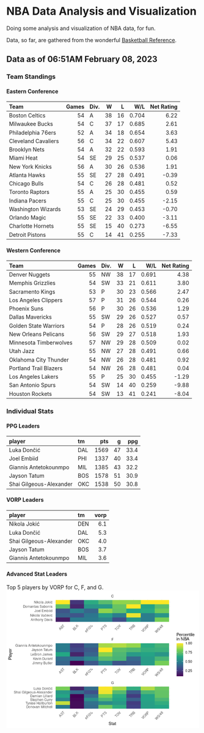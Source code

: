 # NBA Data Analysis and Visualization

Doing some analysis and visualization of NBA data, for fun.

Data, so far, are gathered from the wonderful [Basketball
Reference](https://www.basketball-reference.com/).

## Data as of 06:51AM February 08, 2023

### Team Standings

#### Eastern Conference

| Team                | Games | Div. |   W |   L |   W/L | Net Rating |
|:--------------------|------:|:-----|----:|----:|------:|-----------:|
| Boston Celtics      |    54 | A    |  38 |  16 | 0.704 |       6.22 |
| Milwaukee Bucks     |    54 | C    |  37 |  17 | 0.685 |       2.61 |
| Philadelphia 76ers  |    52 | A    |  34 |  18 | 0.654 |       3.63 |
| Cleveland Cavaliers |    56 | C    |  34 |  22 | 0.607 |       5.43 |
| Brooklyn Nets       |    54 | A    |  32 |  22 | 0.593 |       1.91 |
| Miami Heat          |    54 | SE   |  29 |  25 | 0.537 |       0.06 |
| New York Knicks     |    56 | A    |  30 |  26 | 0.536 |       1.91 |
| Atlanta Hawks       |    55 | SE   |  27 |  28 | 0.491 |      -0.39 |
| Chicago Bulls       |    54 | C    |  26 |  28 | 0.481 |       0.52 |
| Toronto Raptors     |    55 | A    |  25 |  30 | 0.455 |       0.59 |
| Indiana Pacers      |    55 | C    |  25 |  30 | 0.455 |      -2.15 |
| Washington Wizards  |    53 | SE   |  24 |  29 | 0.453 |      -0.70 |
| Orlando Magic       |    55 | SE   |  22 |  33 | 0.400 |      -3.11 |
| Charlotte Hornets   |    55 | SE   |  15 |  40 | 0.273 |      -6.55 |
| Detroit Pistons     |    55 | C    |  14 |  41 | 0.255 |      -7.33 |

#### Western Conference

| Team                   | Games | Div. |   W |   L |   W/L | Net Rating |
|:-----------------------|------:|:-----|----:|----:|------:|-----------:|
| Denver Nuggets         |    55 | NW   |  38 |  17 | 0.691 |       4.38 |
| Memphis Grizzlies      |    54 | SW   |  33 |  21 | 0.611 |       3.80 |
| Sacramento Kings       |    53 | P    |  30 |  23 | 0.566 |       2.47 |
| Los Angeles Clippers   |    57 | P    |  31 |  26 | 0.544 |       0.26 |
| Phoenix Suns           |    56 | P    |  30 |  26 | 0.536 |       1.29 |
| Dallas Mavericks       |    55 | SW   |  29 |  26 | 0.527 |       0.57 |
| Golden State Warriors  |    54 | P    |  28 |  26 | 0.519 |       0.24 |
| New Orleans Pelicans   |    56 | SW   |  29 |  27 | 0.518 |       1.93 |
| Minnesota Timberwolves |    57 | NW   |  29 |  28 | 0.509 |       0.02 |
| Utah Jazz              |    55 | NW   |  27 |  28 | 0.491 |       0.66 |
| Oklahoma City Thunder  |    54 | NW   |  26 |  28 | 0.481 |       0.92 |
| Portland Trail Blazers |    54 | NW   |  26 |  28 | 0.481 |       0.04 |
| Los Angeles Lakers     |    55 | P    |  25 |  30 | 0.455 |      -1.29 |
| San Antonio Spurs      |    54 | SW   |  14 |  40 | 0.259 |      -9.88 |
| Houston Rockets        |    54 | SW   |  13 |  41 | 0.241 |      -8.04 |

### Individual Stats

#### PPG Leaders

| player                  | tm  |  pts |   g |  ppg |
|:------------------------|:----|-----:|----:|-----:|
| Luka Dončić             | DAL | 1569 |  47 | 33.4 |
| Joel Embiid             | PHI | 1337 |  40 | 33.4 |
| Giannis Antetokounmpo   | MIL | 1385 |  43 | 32.2 |
| Jayson Tatum            | BOS | 1578 |  51 | 30.9 |
| Shai Gilgeous-Alexander | OKC | 1538 |  50 | 30.8 |

#### VORP Leaders

| player                  | tm  | vorp |
|:------------------------|:----|-----:|
| Nikola Jokić            | DEN |  6.1 |
| Luka Dončić             | DAL |  5.3 |
| Shai Gilgeous-Alexander | OKC |  4.0 |
| Jayson Tatum            | BOS |  3.7 |
| Giannis Antetokounmpo   | MIL |  3.6 |

#### Advanced Stat Leaders

Top 5 players by VORP for C, F, and G.
![](README_files/figure-gfm/README-unnamed-chunk-7-1.png)<!-- -->
